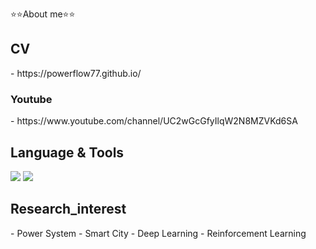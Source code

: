 ⭐⭐About me⭐⭐

<h2>CV</h2>
- https://powerflow77.github.io/

<h3>Youtube</h3>
- https://www.youtube.com/channel/UC2wGcGfyIlqW2N8MZVKd6SA


<h2>Language & Tools</h2>
<img src="https://img.shields.io/badge/Python-3776AB?style=for-the-badge&logo=Python&logoColor=white">
<img src="https://img.shields.io/badge/Pytorch-EE4C2C?style=for-the-badge&logo=Pytorch&logoColor=white">


<h2>Research_interest</h2>
- Power System
- Smart City
- Deep Learning
- Reinforcement Learning





<!--
**powerflow77/powerflow77** is a ✨ _special_ ✨ repository because its `README.md` (this file) appears on your GitHub profile.

![](https://img.shields.io/badge/-Research_interest-green)


Here are some ideas to get you started:

- 🔭 I’m currently working on ...
- 🌱 I’m currently learning ...
- 👯 I’m looking to collaborate on ...
- 🤔 I’m looking for help with ...
- 💬 Ask me about ...
- 📫 How to reach me: ...
- 😄 Pronouns: ...
- ⚡ Fun fact: ...
-->
